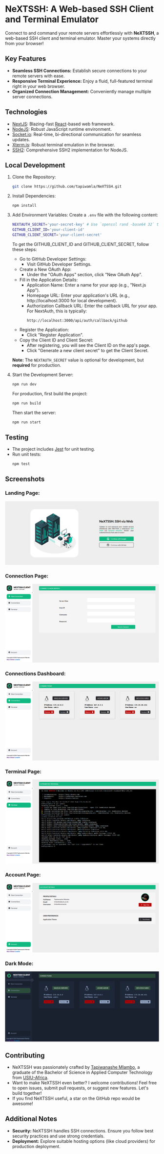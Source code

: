 # NeXTSSH: A Web-based SSH Client and Terminal Emulator

Connect to and command your remote servers effortlessly with **NeXTSSH**, a web-based SSH client and terminal emulator. Master your systems directly from your browser!

## Key Features

- **Seamless SSH Connections:** Establish secure connections to your remote servers with ease.
- **Responsive Terminal Experience:** Enjoy a fluid, full-featured terminal right in your web browser.
- **Organized Connection Management:** Conveniently manage multiple server connections.

## Technologies

- [NextJS](https://nextjs.org): Blazing-fast [React](https://reactjs.org)-based web framework.
- [NodeJS](https://nodejs.org): Robust JavaScript runtime environment.
- [Socket.io](https://socket.io): Real-time, bi-directional communication for seamless updates.
- [Xterm.js](https://xtermjs.org): Robust terminal emulation in the browser.
- [SSH2](https://npmjs.com/package/ssh2): Comprehensive SSH2 implementation for NodeJS.

## Local Development

1. Clone the Repository:
   ```bash
   git clone https://github.com/tapiwamla/NeXTSSH.git
   ```

2. Install Dependencies:
   ```bash
   npm install
   ```

3. Add Environment Variables:
   Create a `.env` file with the following content:
   ```bash
   NEXTAUTH_SECRET='your-secret-key' # Use `openssl rand -base64 32` to generate a secret key
   GITHUB_CLIENT_ID='your-client-id'
   GITHUB_CLIENT_SECRET='your-client-secret'
   ```

   To get the GITHUB_CLIENT_ID and GITHUB_CLIENT_SECRET, follow these steps:
   - Go to GitHub Developer Settings:
     - Visit GitHub Developer Settings.
   - Create a New OAuth App:
     - Under the "OAuth Apps" section, click "New OAuth App".
   - Fill in the Application Details:
     - Application Name: Enter a name for your app (e.g., "Next.js App").
     - Homepage URL: Enter your application's URL (e.g., http://localhost:3000 for local development).
     - Authorization Callback URL: Enter the callback URL for your app. For NextAuth, this is typically:
       ```
       http://localhost:3000/api/auth/callback/github
       ```
   - Register the Application:
     - Click "Register Application".
   - Copy the Client ID and Client Secret:
     - After registering, you will see the Client ID on the app's page.
     - Click "Generate a new client secret" to get the Client Secret.

   **Note:** The `NEXTAUTH_SECRET` value is optional for development, but **required** for production.

4. Start the Development Server:
   ```bash
   npm run dev
   ```
   
   For production, first build the project:
   ```bash
   npm run build
   ```
   Then start the server:
   ```bash
   npm run start
   ```

## Testing

- The project includes [Jest](https://jestjs.io/) for unit testing.
- Run unit tests:
   ```bash
   npm test
   ```

## Screenshots

### Landing Page:
![Landing Page](public/screenshot-landing.png)

### Connection Page:
![New Connection Page](public/screenshot-connect.png)

### Connections Dashboard:
![Connections Dashboard](public/screenshot-dashboard.png)

### Terminal Page:
![Terminal Page](public/screenshot-terminal.png)

### Account Page:
![Account Page](public/screenshot-account.png)

### Dark Mode:
![Dark Mode](public/screenshot-dark.png)

## Contributing

- NeXTSSH was passionately crafted by [Tapiwanashe Mlambo](https://tapiwamla.me), a graduate of the Bachelor of Science in Applied Computer Technology from [USIU-Africa](https://usiu.ac.ke).
- Want to make NeXTSSH even better? I welcome contributions! Feel free to open issues, submit pull requests, or suggest new features. Let's build together!
- If you find NeXTSSH useful, a star on the GitHub repo would be awesome!

## Additional Notes

- **Security:** NeXTSSH handles SSH connections. Ensure you follow best security practices and use strong credentials.
- **Deployment:** Explore suitable hosting options (like cloud providers) for production deployment.